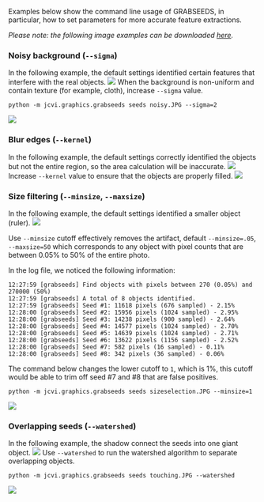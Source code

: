 Examples below show the command line usage of GRABSEEDS, in particular, how to set parameters for more accurate feature extractions.

*Please note: the following image examples can be downloaded [here](https://dl.dropboxusercontent.com/u/15937715/Data/GRABSEEDS/test-data.zip).*

### Noisy background (``--sigma``)
In the following example, the default settings identified certain features that interfere with the real objects.
![](https://dl.dropboxusercontent.com/u/15937715/Data/GRABSEEDS/noisy0.png)
When the background is non-uniform and contain texture (for example, cloth), increase ``--sigma`` value. 
```
python -m jcvi.graphics.grabseeds seeds noisy.JPG --sigma=2
```
![](https://dl.dropboxusercontent.com/u/15937715/Data/GRABSEEDS/noisy.png)

### Blur edges (``--kernel``)
In the following example, the default settings correctly identified the objects but not the entire region, so the area calculation will be inaccurate. 
![](https://dl.dropboxusercontent.com/u/15937715/Data/GRABSEEDS/bluredges0.png)
Increase ``--kernel`` value to ensure that the objects are properly filled.
![](https://dl.dropboxusercontent.com/u/15937715/Data/GRABSEEDS/bluredges.png)

### Size filtering (``--minsize``, ``--maxsize``)
In the following example, the default settings identified a smaller object (ruler).
![](https://dl.dropboxusercontent.com/u/15937715/Data/GRABSEEDS/sizeselection0.png)

Use ``--minsize`` cutoff effectively removes the artifact, default ``--minsize=.05``, ``--maxsize=50`` which corresponds to any object with pixel counts that are between 0.05% to 50% of the entire photo. 

In the log file, we noticed the following information:
```
12:27:59 [grabseeds] Find objects with pixels between 270 (0.05%) and 270000 (50%)
12:27:59 [grabseeds] A total of 8 objects identified.
12:27:59 [grabseeds] Seed #1: 11618 pixels (676 sampled) - 2.15%
12:28:00 [grabseeds] Seed #2: 15956 pixels (1024 sampled) - 2.95%
12:28:00 [grabseeds] Seed #3: 14238 pixels (900 sampled) - 2.64%
12:28:00 [grabseeds] Seed #4: 14577 pixels (1024 sampled) - 2.70%
12:28:00 [grabseeds] Seed #5: 14639 pixels (1024 sampled) - 2.71%
12:28:00 [grabseeds] Seed #6: 13622 pixels (1156 sampled) - 2.52%
12:28:00 [grabseeds] Seed #7: 582 pixels (16 sampled) - 0.11%
12:28:00 [grabseeds] Seed #8: 342 pixels (36 sampled) - 0.06%
```
The command below changes the lower cutoff to ``1``, which is 1%, this cutoff would be able to trim off seed #7 and #8 that are false positives.
```
python -m jcvi.graphics.grabseeds seeds sizeselection.JPG --minsize=1
```
![](https://dl.dropboxusercontent.com/u/15937715/Data/GRABSEEDS/sizeselection.png)

### Overlapping seeds (``--watershed``)
In the following example, the shadow connect the seeds into one giant object.
![](https://dl.dropboxusercontent.com/u/15937715/Data/GRABSEEDS/touching0.png)
Use ``--watershed`` to run the watershed algorithm to separate overlapping objects.
```
python -m jcvi.graphics.grabseeds seeds touching.JPG --watershed
```
![](https://dl.dropboxusercontent.com/u/15937715/Data/GRABSEEDS/touching.png)
